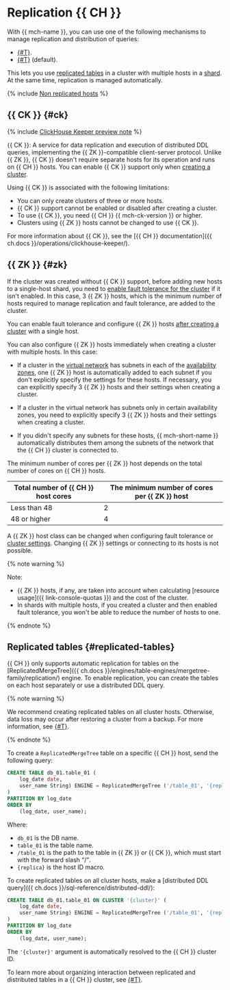 # Replication {{ CH }}

With {{ mch-name }}, you can use one of the following mechanisms to manage replication and distribution of queries:

* [{#T}](#ck).
* [{#T}](#zk) (default).

This lets you use [replicated tables](#replicated-tables) in a cluster with multiple hosts in a [shard](./sharding.md). At the same time, replication is managed automatically.

{% include [Non replicated hosts](../../_includes/mdb/non-replicating-hosts.md) %}

## {{ CK }} {#ck}

{% include [ClickHouse Keeper preview note](../../_includes/mdb/mch/note-ck-preview.md) %}

{{ CK }}: A service for data replication and execution of distributed DDL queries, implementing the {{ ZK }}-compatible client-server protocol. Unlike {{ ZK }}, {{ CK }} doesn't require separate hosts for its operation and runs on {{ CH }} hosts. You can enable {{ CK }} support only when [creating a cluster](../operations/cluster-create.md).

Using {{ CK }} is associated with the following limitations:

* You can only create clusters of three or more hosts.
* {{ CK }} support cannot be enabled or disabled after creating a cluster.
* To use {{ CK }}, you need {{ CH }} {{ mch-ck-version }} or higher.
* Clusters using {{ ZK }} hosts cannot be changed to use {{ CK }}.

For more information about {{ CK }}, see the [{{ CH }} documentation]({{ ch.docs }}/operations/clickhouse-keeper/).

## {{ ZK }} {#zk}

If the cluster was created without {{ CK }} support, before adding new hosts to a single-host shard, you need to [enable fault tolerance for the cluster](../operations/zk-hosts.md#add-zk) if it isn't enabled. In this case, 3 {{ ZK }} hosts, which is the minimum number of hosts required to manage replication and fault tolerance, are added to the cluster.

You can enable fault tolerance and configure {{ ZK }} hosts [after creating a cluster](../operations/zk-hosts.md#add-zk) with a single host.


You can also configure {{ ZK }} hosts immediately when creating a cluster with multiple hosts. In this case:

* If a cluster in the [virtual network](../../vpc/concepts/network.md) has subnets in each of the [availability zones](../../overview/concepts/geo-scope.md), one {{ ZK }} host is automatically added to each subnet if you don't explicitly specify the settings for these hosts. If necessary, you can explicitly specify 3 {{ ZK }} hosts and their settings when creating a cluster.
* If a cluster in the virtual network has subnets only in certain availability zones, you need to explicitly specify 3 {{ ZK }} hosts and their settings when creating a cluster.

* If you didn't specify any subnets for these hosts, {{ mch-short-name }} automatically distributes them among the subnets of the network that the {{ CH }} cluster is connected to.


The minimum number of cores per {{ ZK }} host depends on the total number of cores on {{ CH }} hosts.

| Total number of {{ CH }} host cores | The minimum number of cores per {{ ZK }} host |
|-------------------------------------------|-------------------------------------------------------|
| Less than 48 | 2 |
| 48 or higher | 4 |

A {{ ZK }} host class can be changed when configuring fault tolerance or [cluster settings](../operations/update.md#change-resource-preset). Changing {{ ZK }} settings or connecting to its hosts is not possible.

{% note warning %}

Note:

* {{ ZK }} hosts, if any, are taken into account when calculating [resource usage]({{ link-console-quotas }}) and the cost of the cluster.
* In shards with multiple hosts, if you created a cluster and then enabled fault tolerance, you won't be able to reduce the number of hosts to one.

{% endnote %}

## Replicated tables {#replicated-tables}

{{ CH }} only supports automatic replication for tables on the [ReplicatedMergeTree]({{ ch.docs }}/engines/table-engines/mergetree-family/replication/) engine. To enable replication, you can create the tables on each host separately or use a distributed DDL query.

{% note warning %}

We recommend creating replicated tables on all cluster hosts. Otherwise, data loss may occur after restoring a cluster from a backup. For more information, see [{#T}](backup.md).

{% endnote %}

To create a `ReplicatedMergeTree` table on a specific {{ CH }} host, send the following query:

```sql
CREATE TABLE db_01.table_01 (
    log_date date,
    user_name String) ENGINE = ReplicatedMergeTree ('/table_01', '{replica}'
)
PARTITION BY log_date
ORDER BY
    (log_date, user_name);
```

Where:

* `db_01` is the DB name.
* `table_01` is the table name.
* `/table_01` is the path to the table in {{ ZK }} or {{ CK }}, which must start with the forward slash <q>/</q>.
* `{replica}` is the host ID macro.

To create replicated tables on all cluster hosts, make a [distributed DDL query]({{ ch.docs }}/sql-reference/distributed-ddl/):

```sql
CREATE TABLE db_01.table_01 ON CLUSTER '{cluster}' (
    log_date date,
    user_name String) ENGINE = ReplicatedMergeTree ('/table_01', '{replica}'
)
PARTITION BY log_date
ORDER BY
    (log_date, user_name);
```

The `'{cluster}'` argument is automatically resolved to the {{ CH }} cluster ID.

To learn more about organizing interaction between replicated and distributed tables in a {{ CH }} cluster, see [{#T}](sharding.md).

